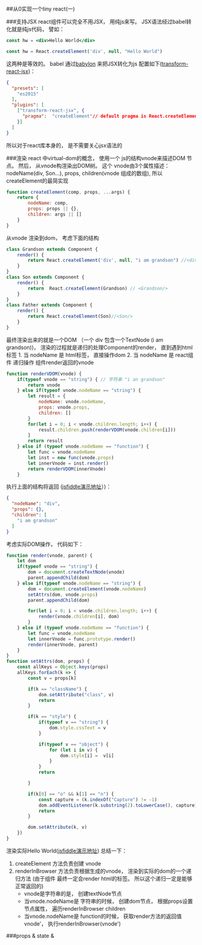 ##从0实现一个tiny react(一)

###支持JSX
react组件可以完全不用JSX， 用纯js来写。 JSX语法经过babel转化就是纯js代码， 譬如：
```jsx harmony
const hw = <div>Hello World</div>

const hw = React.createElement('div', null, "Hello World")
```
这两种是等效的。 babel 通过[babylon](https://github.com/babel/babylon) 来把JSX转化为js
配置如下([transform-react-jsx](http://babeljs.io/docs/plugins/transform-react-jsx/))：
```json
{
  "presets": [
    "es2015"
  ],
  "plugins": [
    ["transform-react-jsx", {
      "pragma":  "createElement"// default pragma is React.createElement
    }]
  ]
}
```
所以对于react库本身的， 是不需要关心jsx语法的


###渲染
react 中virtual-dom的概念， 使用一个 js的结构vnode来描述DOM 节点。 然后， 从vnode构渲染出DOM树。 
这个 vnode由3个属性描述：nodeName(div, Son...), props, children(vnode 组成的数组), 所以 createElement的最简实现
```jsx harmony
function createElement(comp, props, ...args) {
    return {
        nodeName: comp,
        props: props || {},
        children: args || []
    }
}
```
从vnode 渲染到dom， 考虑下面的结构
```jsx harmony
class Grandson extends Component {
    render() {
        return React.createElement('div', null, "i am grandson") //<div>i am grandson</div>
    }
}
class Son extends Component {
    render() {
        return  React.createElement(Grandson) // <Grandson/>
    }
}
class Father extends Component {
    render() {
        return React.createElement(Son)//<Son/>
    }
}
```
最终渲染出来的就是一个DOM （一个 div 包含一个TextNode (i am grandson))， 渲染的过程就是递归的处理Component的render， 直到遇到html标签
    1. 当 nodeName 是 html标签， 直接操作dom
    2. 当 nodeName 是 react组件  递归操作 组件render返回的vnode
```jsx harmony
function renderVDOM(vnode) {
    if(typeof vnode == "string") { // 字符串 "i an grandson"
        return vnode
    } else if(typeof vnode.nodeName == "string") {
        let result = {
            nodeName: vnode.nodeName,
            props: vnode.props,
            children: []
        }
        for(let i = 0; i < vnode.children.length; i++) {
            result.children.push(renderVDOM(vnode.children[i]))
        }
        return result
    } else if (typeof vnode.nodeName == "function") {
        let func = vnode.nodeName
        let inst = new func(vnode.props)
        let innerVnode = inst.render()
        return renderVDOM(innerVnode)
    }

``` 
执行上面的结构将返回 ([jsfiddle演示地址](http://jsfiddle.net/yankang/tv9o88yw/)）)： 
```json
{
  "nodeName": "div",
  "props": {},
  "children": [
    "i am grandson"
  ]
}

```
考虑实际DOM操作， 代码如下： 
```javascript 1.7
function render(vnode, parent) {
    let dom
    if(typeof vnode == "string") {
        dom = document.createTextNode(vnode)
        parent.appendChild(dom)
    } else if(typeof vnode.nodeName == "string") {
        dom = document.createElement(vnode.nodeName)
        setAttrs(dom, vnode.props)
        parent.appendChild(dom)

        for(let i = 0; i < vnode.children.length; i++) {
            render(vnode.children[i], dom)
        }
    } else if (typeof vnode.nodeName == "function") {
        let func = vnode.nodeName
        let innerVnode = func.prototype.render()
        render(innerVnode, parent)
    }
}
function setAttrs(dom, props) {
    const allKeys = Object.keys(props)
    allKeys.forEach(k => {
        const v = props[k]

        if(k == "className") {
            dom.setAttribute("class", v)
            return
        }

        if(k == "style") {
            if(typeof v == "string") {
                dom.style.cssText = v
            }

            if(typeof v == "object") {
                for (let i in v) {
                    dom.style[i] =  v[i]
                }
            }
            return

        }

        if(k[0] == "o" && k[1] == "n") {
            const capture = (k.indexOf("Capture") != -1)
            dom.addEventListener(k.substring(2).toLowerCase(), capture)
            return
        }

        dom.setAttribute(k, v)
    })
}
```
渲染实际Hello World([jsfiddle演示地址](http://jsfiddle.net/76tsh5du/))
总结一下： 
1. createElement 方法负责创建 vnode
2. renderInBrowser 方法负责根据生成的vnode， 渲染到实际的dom的一个递归方法 (由于组件 最终一定会render html的标签。 所以这个递归一定是能够正常返回的)
   * vnode是字符串的是， 创建textNode节点
   * 当vnode.nodeName是 字符串的时候， 创建dom节点， 根据props设置节点属性， 遍历renderInBrowser children
   * 当vnode.nodeName是 function的时候， 获取render方法的返回值 vnode'， 执行renderInBrowser(vnode')
   
   
###props &amp; state
&amp;









